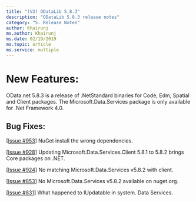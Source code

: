 ```yaml
---
title: "(V3) ODataLib 5.8.3"
description: "ODataLib 5.8.3 release notes"
category: "5. Release Notes"
author: Khairunj
ms.author: Khairunj
ms.date: 02/19/2019
ms.topic: article
ms.service: multiple
---
```


# New Features: 

OData.net 5.8.3 is a release of .NetStandard binaries for Code, Edm, Spatial and Client packages. The Microsoft.Data.Services
package is only available for .Net Framework 4.0.

## Bug Fixes: 

[[Issue #953](https://github.com/OData/odata.net/issues/953)] NuGet install the wrong dependencies.

[[Issue #928](https://github.com/OData/odata.net/issues/928)] Updating Microsoft.Data.Services.Client 5.8.1 to 5.8.2 brings Core packages on .NET.

[[Issue #924](https://github.com/OData/odata.net/issues/924)] No matching Microsoft.Data.Services v5.8.2 with client.

[[Issue #853](https://github.com/OData/odata.net/issues/853)] No Microsoft.Data.Services v5.8.2 available on nuget.org.

[[Issue #831](https://github.com/OData/odata.net/issues/831)] What happened to IUpdatable in system. Data Services.
